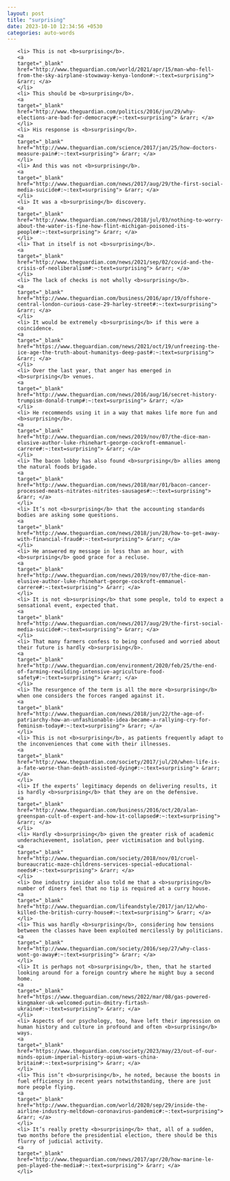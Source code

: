 ```yaml
---
layout: post
title: "surprising"
date: 2023-10-10 12:34:56 +0530
categories: auto-words
---
```

<ol>

    <li> This is not <b>surprising</b>.
    <a 
    target="_blank" 
    href="http://www.theguardian.com/world/2021/apr/15/man-who-fell-from-the-sky-airplane-stowaway-kenya-london#:~:text=surprising"> &rarr; </a>
    </li>
    <li> This should be <b>surprising</b>.
    <a 
    target="_blank" 
    href="http://www.theguardian.com/politics/2016/jun/29/why-elections-are-bad-for-democracy#:~:text=surprising"> &rarr; </a>
    </li>
    <li> His response is <b>surprising</b>.
    <a 
    target="_blank" 
    href="http://www.theguardian.com/science/2017/jan/25/how-doctors-measure-pain#:~:text=surprising"> &rarr; </a>
    </li>
    <li> And this was not <b>surprising</b>.
    <a 
    target="_blank" 
    href="http://www.theguardian.com/news/2017/aug/29/the-first-social-media-suicide#:~:text=surprising"> &rarr; </a>
    </li>
    <li> It was a <b>surprising</b> discovery.
    <a 
    target="_blank" 
    href="http://www.theguardian.com/news/2018/jul/03/nothing-to-worry-about-the-water-is-fine-how-flint-michigan-poisoned-its-people#:~:text=surprising"> &rarr; </a>
    </li>
    <li> That in itself is not <b>surprising</b>.
    <a 
    target="_blank" 
    href="http://www.theguardian.com/news/2021/sep/02/covid-and-the-crisis-of-neoliberalism#:~:text=surprising"> &rarr; </a>
    </li>
    <li> The lack of checks is not wholly <b>surprising</b>.
    <a 
    target="_blank" 
    href="http://www.theguardian.com/business/2016/apr/19/offshore-central-london-curious-case-29-harley-street#:~:text=surprising"> &rarr; </a>
    </li>
    <li> It would be extremely <b>surprising</b> if this were a coincidence.
    <a 
    target="_blank" 
    href="https://www.theguardian.com/news/2021/oct/19/unfreezing-the-ice-age-the-truth-about-humanitys-deep-past#:~:text=surprising"> &rarr; </a>
    </li>
    <li> Over the last year, that anger has emerged in <b>surprising</b> venues.
    <a 
    target="_blank" 
    href="http://www.theguardian.com/news/2016/aug/16/secret-history-trumpism-donald-trump#:~:text=surprising"> &rarr; </a>
    </li>
    <li> He recommends using it in a way that makes life more fun and <b>surprising</b>.
    <a 
    target="_blank" 
    href="http://www.theguardian.com/news/2019/nov/07/the-dice-man-elusive-author-luke-rhinehart-george-cockroft-emmanuel-carrere#:~:text=surprising"> &rarr; </a>
    </li>
    <li> The bacon lobby has also found <b>surprising</b> allies among the natural foods brigade.
    <a 
    target="_blank" 
    href="http://www.theguardian.com/news/2018/mar/01/bacon-cancer-processed-meats-nitrates-nitrites-sausages#:~:text=surprising"> &rarr; </a>
    </li>
    <li> It’s not <b>surprising</b> that the accounting standards bodies are asking some questions.
    <a 
    target="_blank" 
    href="http://www.theguardian.com/news/2018/jun/28/how-to-get-away-with-financial-fraud#:~:text=surprising"> &rarr; </a>
    </li>
    <li> He answered my message in less than an hour, with <b>surprising</b> good grace for a recluse.
    <a 
    target="_blank" 
    href="http://www.theguardian.com/news/2019/nov/07/the-dice-man-elusive-author-luke-rhinehart-george-cockroft-emmanuel-carrere#:~:text=surprising"> &rarr; </a>
    </li>
    <li> It is not <b>surprising</b> that some people, told to expect a sensational event, expected that.
    <a 
    target="_blank" 
    href="http://www.theguardian.com/news/2017/aug/29/the-first-social-media-suicide#:~:text=surprising"> &rarr; </a>
    </li>
    <li> That many farmers confess to being confused and worried about their future is hardly <b>surprising</b>.
    <a 
    target="_blank" 
    href="http://www.theguardian.com/environment/2020/feb/25/the-end-of-farming-rewilding-intensive-agriculture-food-safety#:~:text=surprising"> &rarr; </a>
    </li>
    <li> The resurgence of the term is all the more <b>surprising</b> when one considers the forces ranged against it.
    <a 
    target="_blank" 
    href="http://www.theguardian.com/news/2018/jun/22/the-age-of-patriarchy-how-an-unfashionable-idea-became-a-rallying-cry-for-feminism-today#:~:text=surprising"> &rarr; </a>
    </li>
    <li> This is not <b>surprising</b>, as patients frequently adapt to the inconveniences that come with their illnesses.
    <a 
    target="_blank" 
    href="http://www.theguardian.com/society/2017/jul/20/when-life-is-a-fate-worse-than-death-assisted-dying#:~:text=surprising"> &rarr; </a>
    </li>
    <li> If the experts’ legitimacy depends on delivering results, it is hardly <b>surprising</b> that they are on the defensive.
    <a 
    target="_blank" 
    href="http://www.theguardian.com/business/2016/oct/20/alan-greenspan-cult-of-expert-and-how-it-collapsed#:~:text=surprising"> &rarr; </a>
    </li>
    <li> Hardly <b>surprising</b> given the greater risk of academic underachievement, isolation, peer victimisation and bullying.
    <a 
    target="_blank" 
    href="http://www.theguardian.com/society/2018/nov/01/cruel-bureaucratic-maze-childrens-services-special-educational-needs#:~:text=surprising"> &rarr; </a>
    </li>
    <li> One industry insider also told me that a <b>surprising</b> number of diners feel that no tip is required at a curry house.
    <a 
    target="_blank" 
    href="http://www.theguardian.com/lifeandstyle/2017/jan/12/who-killed-the-british-curry-house#:~:text=surprising"> &rarr; </a>
    </li>
    <li> This was hardly <b>surprising</b>, considering how tensions between the classes have been exploited mercilessly by politicians.
    <a 
    target="_blank" 
    href="http://www.theguardian.com/society/2016/sep/27/why-class-wont-go-away#:~:text=surprising"> &rarr; </a>
    </li>
    <li> It is perhaps not <b>surprising</b>, then, that he started looking around for a foreign country where he might buy a second home.
    <a 
    target="_blank" 
    href="https://www.theguardian.com/news/2022/mar/08/gas-powered-kingmaker-uk-welcomed-putin-dmitry-firtash-ukraine#:~:text=surprising"> &rarr; </a>
    </li>
    <li> Aspects of our psychology, too, have left their impression on human history and culture in profound and often <b>surprising</b> ways.
    <a 
    target="_blank" 
    href="https://www.theguardian.com/society/2023/may/23/out-of-our-minds-opium-imperial-history-opium-wars-china-britain#:~:text=surprising"> &rarr; </a>
    </li>
    <li> This isn’t <b>surprising</b>, he noted, because the boosts in fuel efficiency in recent years notwithstanding, there are just more people flying.
    <a 
    target="_blank" 
    href="http://www.theguardian.com/world/2020/sep/29/inside-the-airline-industry-meltdown-coronavirus-pandemic#:~:text=surprising"> &rarr; </a>
    </li>
    <li> It’s really pretty <b>surprising</b> that, all of a sudden, two months before the presidential election, there should be this flurry of judicial activity.
    <a 
    target="_blank" 
    href="http://www.theguardian.com/news/2017/apr/20/how-marine-le-pen-played-the-media#:~:text=surprising"> &rarr; </a>
    </li>